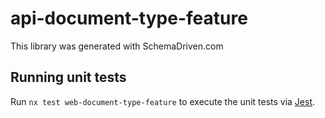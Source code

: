 
# api-document-type-feature

This library was generated with SchemaDriven.com

## Running unit tests

Run `nx test web-document-type-feature` to execute the unit tests via [Jest](https://jestjs.io).

